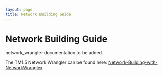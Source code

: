 ```yaml
---
layout: page
title: Network Building Guide
---
```


# Network Building Guide

network_wrangler documentation to be added.

The TM1.5 Network Wrangler can be found here: [Network-Building-with-NetworkWrangler](https://github.com/BayAreaMetro/modeling-website/wiki/Network-Building-with-NetworkWrangler)
